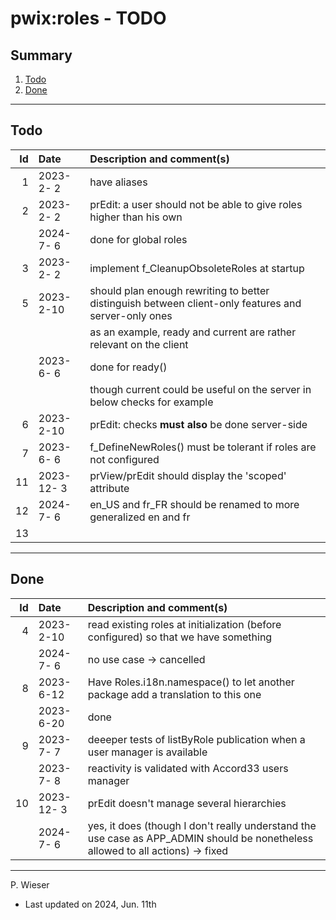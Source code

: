 # pwix:roles - TODO

## Summary

1. [Todo](#todo)
2. [Done](#done)

---
## Todo

|   Id | Date       | Description and comment(s) |
| ---: | :---       | :---                       |
|    1 | 2023- 2- 2 | have aliases |
|    2 | 2023- 2- 2 | prEdit: a user should not be able to give roles higher than his own |
|      | 2024- 7- 6 | done for global roles |
|    3 | 2023- 2- 2 | implement f_CleanupObsoleteRoles at startup |
|    5 | 2023- 2-10 | should plan enough rewriting to better distinguish between client-only features and server-only ones |
|      |            | as an example, ready and current are rather relevant on the client |
|      | 2023- 6- 6 | done for ready() |
|      |            | though current could be useful on the server in below checks for example |
|    6 | 2023- 2-10 | prEdit: checks **must also** be done server-side |
|    7 | 2023- 6- 6 | f_DefineNewRoles() must be tolerant if roles are not configured |
|   11 | 2023-12- 3 | prView/prEdit should display the 'scoped' attribute |
|   12 | 2024- 7- 6 | en_US and fr_FR should be renamed to more generalized en and fr |
|   13 |  |  |

---
## Done

|   Id | Date       | Description and comment(s) |
| ---: | :---       | :---                       |
|    4 | 2023- 2-10 | read existing roles at initialization (before configured) so that we have something |
|      | 2024- 7- 6 | no use case -> cancelled |
|    8 | 2023- 6-12 | Have Roles.i18n.namespace() to let another package add a translation to this one |
|      | 2023- 6-20 | done |
|    9 | 2023- 7- 7 | deeeper tests of listByRole publication when a user manager is available |
|      | 2023- 7- 8 | reactivity is validated with Accord33 users manager |
|   10 | 2023-12- 3 | prEdit doesn't manage several hierarchies |
|      | 2024- 7- 6 | yes, it does (though I don't really understand the use case as APP_ADMIN should be nonetheless allowed to all actions) -> fixed |

---
P. Wieser
- Last updated on 2024, Jun. 11th
